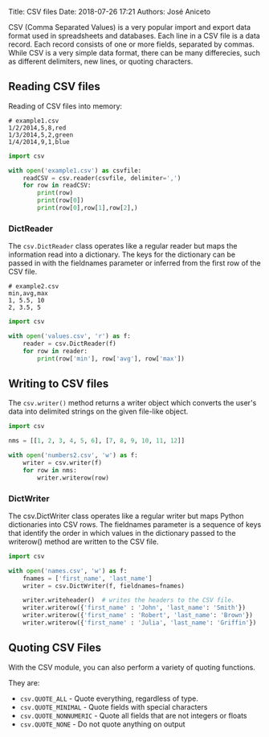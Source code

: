 Title: CSV files
Date: 2018-07-26 17:21 
Authors: José Aniceto


CSV (Comma Separated Values) is a very popular import and export data format used in spreadsheets and databases. Each line in a CSV file is a data record. Each record consists of one or more fields, separated by commas. While CSV is a very simple data format, there can be many differecies, such as different delimiters, new lines, or quoting characters.

## Reading CSV files 
Reading of CSV files into memory:

```
# example1.csv
1/2/2014,5,8,red
1/3/2014,5,2,green
1/4/2014,9,1,blue
```

```python
import csv

with open('example1.csv') as csvfile:
    readCSV = csv.reader(csvfile, delimiter=',')
    for row in readCSV:
        print(row)
        print(row[0])
        print(row[0],row[1],row[2],)
```

### DictReader 
The `csv.DictReader` class operates like a regular reader but maps the information read into a dictionary. The keys for the dictionary can be passed in with the fieldnames parameter or inferred from the first row of the CSV file.

```
# example2.csv
min,avg,max
1, 5.5, 10
2, 3.5, 5
```

```python
import csv

with open('values.csv', 'r') as f:
    reader = csv.DictReader(f)
    for row in reader:
        print(row['min'], row['avg'], row['max'])
```

## Writing to CSV files
The `csv.writer()` method returns a writer object which converts the user's data into delimited strings on the given file-like object.

```python
import csv

nms = [[1, 2, 3, 4, 5, 6], [7, 8, 9, 10, 11, 12]]

with open('numbers2.csv', 'w') as f:
    writer = csv.writer(f)
    for row in nms:
        writer.writerow(row)
```

### DictWriter

The csv.DictWriter class operates like a regular writer but maps Python dictionaries into CSV rows. The fieldnames parameter is a sequence of keys that identify the order in which values in the dictionary passed to the writerow() method are written to the CSV file.
```python
import csv

with open('names.csv', 'w') as f:
    fnames = ['first_name', 'last_name']
    writer = csv.DictWriter(f, fieldnames=fnames)    

    writer.writeheader()  # writes the headers to the CSV file.
    writer.writerow({'first_name' : 'John', 'last_name': 'Smith'})
    writer.writerow({'first_name' : 'Robert', 'last_name': 'Brown'})
    writer.writerow({'first_name' : 'Julia', 'last_name': 'Griffin'})
```

## Quoting CSV Files
With the CSV module, you can also perform a variety of quoting functions.

They are:

* `csv.QUOTE_ALL` - Quote everything, regardless of type.
* `csv.QUOTE_MINIMAL` - Quote fields with special characters
* `csv.QUOTE_NONNUMERIC` - Quote all fields that are not integers or floats
* `csv.QUOTE_NONE` - Do not quote anything on output
